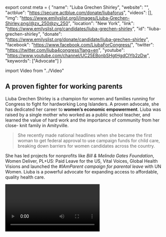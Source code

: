 export const meta = {
"name": "Liuba Grechen Shirley",
"website": "",
"actblue": "https://secure.actblue.com/donate/liubaforus",
"videos": [],
"img": "https://www.emilyslist.org/i/images/Liuba-Grechen-Shirley.png/@zx_250@zy_250",
"location": "New York",
"link": "https://www.emilyslist.org/candidates/liuba-grechen-shirley",
"id": "liuba-grechen-shirley",
"donate": "https://www.emilyslist.org/donate/candidate/liuba-grechen-shirley",
"facebook": "https://www.facebook.com/LiubaForCongress/",
"twitter": "https://twitter.com/liuba4congress?lang=en",
"youtube": "https://www.youtube.com/channel/UC25EBonbSHgtHgdCIYb2zDw",
"keywords": ["Advocate"]
}

import Video from "../Video"

## A proven fighter for working parents

Liuba Grechen Shirley is a champion for women and families running for Congress to fight for hardworking Long Islanders. A proven advocate, she has dedicated her career to **women’s economic empowerment**. Liuba was raised by a single mother who worked as a public school teacher, and learned the value of hard work and the importance of community from her close- knit family in Amityville.

> She recently made national headlines when she became the first woman to get federal approval to use campaign funds for child care, breaking down barriers for women candidates across the country.

She has led projects for nonprofits like _Bill & Melinda Gates Foundation_, Women Deliver, PL+US: Paid Leave for the US, Vital Voices, Global Health Visions and launched the _#IAmParent campaign for parental leave_ with UN Women. Liuba is a powerful advocate for expanding access to affordable, quality health care.

<Video id="Goynt5et6AI" />

She earned her bachelor’s degree at New York University and an MBA from NYU’s Stern School of Business, specializing in social innovation, and is a successful nonprofit leader fighting for working families.

Liuba lives in Amityville with her husband and two young children. When elected, she will continue her life’s work of making the voices of women and families heard in the halls of power.

## A champion for expanding economic opportunity

Liuba is running to expand economic opportunity for all Long Islanders and to help create good- paying jobs that give families and communities the opportunity to thrive.

**She knows firsthand how hard working families struggle to pay medical bills**: despite paying high premiums for insurance, she faced thousands of dollars in bills after giving birth to her children and has fought for her mother when doctors refused to take her insurance for major surgeries. “I am running for Congress because we don’t get to choose when we get sick and health care shouldn’t just be reserved for the rich,” she has said.

## An opportunity to flip a seat from red to blue

Liuba is challenging incumbent Peter King, the longest-serving Republican member of Congress in the state of New York. King has boasted about his willingness to defend Trump’s travel ban and relationship with Russia.

This is a district that Obama won in 2012, and an opportunity to defeat a radical Republican to flip this seat. Liuba founded a grassroots group called New York’s 2nd District Democrats to engage Long Islanders in the political process, and she has what it takes to bring her community together and bring new leadership to Long Island.

Let’s show her our full support, and help send this champion for working families to Washington to fight for Long Islanders.
